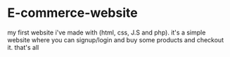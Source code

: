 # E-commerce-website
my first website i've made with (html, css, J.S and php). it's a simple website where you can signup/login and buy some products and checkout it. that's all  
